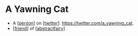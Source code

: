 # A Yawning Cat

- A [[person]] on [[twitter]]: https://twitter.com/a_yawning_cat.
- [[friend]] of [[abstractfairy]]


[//begin]: # "Autogenerated link references for markdown compatibility"
[person]: person "Person"
[twitter]: twitter "Twitter"
[friend]: friend "Friend"
[abstractfairy]: abstractfairy "AbstractFairy"
[//end]: # "Autogenerated link references"